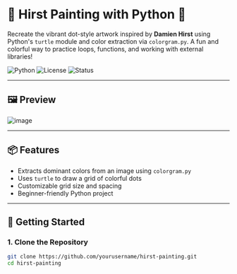 # 🎨 Hirst Painting with Python 🐍

Recreate the vibrant dot-style artwork inspired by **Damien Hirst** using Python's `turtle` module and color extraction via `colorgram.py`. A fun and colorful way to practice loops, functions, and working with external libraries!

![Python](https://img.shields.io/badge/Python-3.x-blue?logo=python)
![License](https://img.shields.io/badge/License-MIT-green)
![Status](https://img.shields.io/badge/Project-Complete-brightgreen)

---

## 🖼️ Preview

![image](https://github.com/user-attachments/assets/5db07728-b258-45a8-b1f4-7d8b550946bb)


---

## 📦 Features

- Extracts dominant colors from an image using `colorgram.py`
- Uses `turtle` to draw a grid of colorful dots
- Customizable grid size and spacing
- Beginner-friendly Python project

---

## 🚀 Getting Started

### 1. Clone the Repository

```bash
git clone https://github.com/yourusername/hirst-painting.git
cd hirst-painting
